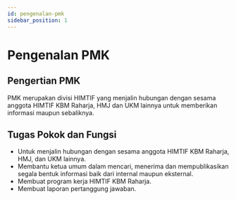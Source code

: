 ```yaml
---
id: pengenalan-pmk
sidebar_position: 1
---
```


# Pengenalan PMK

## Pengertian PMK

PMK merupakan divisi HIMTIF yang menjalin hubungan dengan sesama anggota HIMTIF KBM Raharja, HMJ dan UKM lainnya untuk memberikan informasi maupun sebaliknya.

## Tugas Pokok dan Fungsi

- Untuk menjalin hubungan dengan sesama anggota HIMTIF KBM Raharja, HMJ, dan UKM lainnya.
- Membantu ketua umum dalam mencari, menerima dan mempublikasikan segala bentuk informasi baik dari internal maupun eksternal.
- Membuat program kerja HIMTIF KBM Raharja.
- Membuat laporan pertanggung jawaban.
